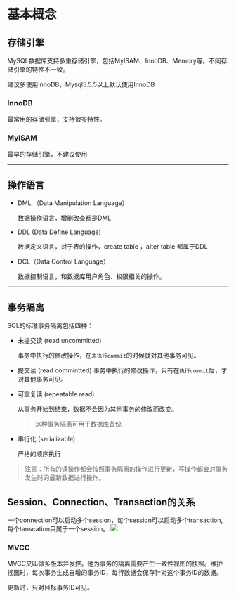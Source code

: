 
# 基本概念

## 存储引擎


MySQL数据库支持多重存储引擎，包括MyISAM、InnoDB、Memory等。不同存储引擎的特性不一致。

建议多使用InnoDB，Mysql5.5.5以上默认使用InnoDB

### InnoDB

最常用的存储引擎，支持很多特性。

### MyISAM

最早的存储引擎，不建议使用

--- 
## 操作语言

- DML （Data Manipulation Language）

    数据操作语言，增删改查都是DML

- DDL (Data Define Language)

    数据定义语言，对于表的操作，create table ，alter table 都属于DDL

- DCL（Data Control Language）

    数据控制语言，和数据库用户角色、权限相关的操作。

---

## 事务隔离

SQL的标准事务隔离包括四种：

- 未提交读 (read uncommitted)

    事务中执行的修改操作，在`未执行commit`的时候就对其他事务可见。

- 提交读 (read commintted)
   事务中执行的修改操作，只有在`执行commit`后，才对其他事务可见。


- 可重复读 (repeatable read)

    从事务开始到结束，数据不会因为其他事务的修改而改变。

    > 这种事务隔离可用于数据库备份.

- 串行化 (serializable)

    严格的顺序执行

> 注意：所有的读操作都会按照事务隔离的操作进行更新，写操作都会对事务发生时的最新数据进行操作。


## Session、Connection、Transaction的关系

一个connection可以启动多个session，每个session可以启动多个transaction,每个tanscation只属于一个session。
![](https://images2015.cnblogs.com/blog/801240/201606/801240-20160615163123463-1325681547.jpg)


### MVCC 

MVCC又叫做多版本并发控。他为事务的隔离需要产生一致性视图的快照。维护视图时，每次事务生成自增的事务ID，每行数据会保存针对这个事务ID的数据。

更新时，只对目标事务ID可见。